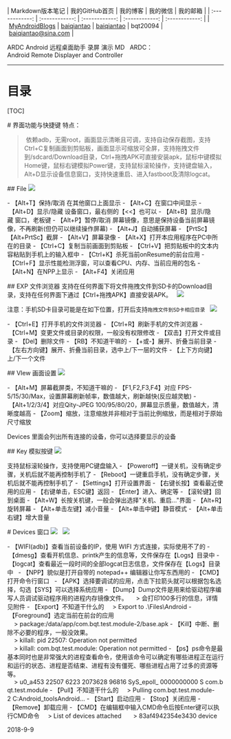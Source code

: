 | Markdown版本笔记 | 我的GitHub首页 | 我的博客 | 我的微信 | 我的邮箱 |
| :------------: | :------------: | :------------: | :------------: | :------------: |
| [MyAndroidBlogs][Markdown] | [baiqiantao][GitHub] | [baiqiantao][博客] | bqt20094 | baiqiantao@sina.com |

[Markdown]:https://github.com/baiqiantao/MyAndroidBlogs
[GitHub]:https://github.com/baiqiantao
[博客]:http://www.cnblogs.com/baiqiantao/

ARDC Android 远程桌面助手 录屏 演示 MD  
ARDC：Android Remote Displayer and Controller
***
目录
===
[TOC]

# 界面功能与快捷键
特点：  
> 依赖adb，无需root，画面显示清晰且可调，支持自动保存截图，支持Ctrl+C复制画面到剪贴板，画面显示可缩放可全屏，支持拖拽文件到/sdcard/Download目录，Ctrl+拖拽APK可直接安装apk，鼠标中键模拟Home键，鼠标右键模拟Power键，支持鼠标滚轮操作，支持键盘输入，Alt+D显示设备信息窗口，支持快速重启、进入fastboot及清除logcat。

## File
![](http://pfpk8ixun.bkt.clouddn.com/markdown-img-paste-20181001163229244.png)  

- 【Alt+T】保持/取消 在其他窗口上面显示
- 【Alt+C】在窗口中间显示
- 【Alt+D】显示/隐藏 设备窗口，最右侧的【<<】也可以
- 【Alt+B】显示/隐藏 窗口，老板键
- 【Alt+P】暂停/取消 屏幕镜像，意思是保持设备当前屏幕镜像，不再刷新(但仍可以继续操作屏幕)
- 【Alt+J】自动捕获屏幕
- 【PrtSc】【Alt+PrtSc】截屏
- 【Alt+V】屏幕录像
- 【Alt+X】打开本应用程序在PC中所在的目录
- 【Ctrl+C】复制当前画面到剪贴板
- 【Ctrl+V】把剪贴板中的文本内容粘贴到手机上的输入框中
- 【Ctrl+K】杀死当前onResume的前台应用
- 【Ctrl+F】显示性能检测浮窗，可以查看CPU、内存、当前应用的包名
- 【Alt+N】在NPP上显示
- 【Alt+F4】关闭应用

## EXP 文件浏览器
支持在任何界面下将文件拖拽文件到SD卡的Download目录，支持在任何界面下通过【Ctrl+拖拽APK】直接安装APK。  
![](http://pfpk8ixun.bkt.clouddn.com/markdown-img-paste-2018100116331555.png)

注意：手机SD卡目录可能是在如下位置，打开后支持`拖拽文件到SD卡相应目录`  
![](http://pfpk8ixun.bkt.clouddn.com/markdown-img-paste-20181001163336428.png)

- 【Ctrl+E】打开手机的文件浏览器
- 【Ctrl+R】刷新手机的文件浏览器
- 【Ctrl+M】变更文件或目录的权限，一般没有权限修改
- 【双击】打开文件或目录
- 【Del】删除文件
- 【RB】不知道干嘛的
- 【+或-】展开、折叠当前目录
- 【左右方向键】展开、折叠当前目录，选中上/下一层的文件
- 【上下方向键】上/下一个文件

## VIew 画面设置
![](http://pfpk8ixun.bkt.clouddn.com/markdown-img-paste-20181001163426198.png)  

- 【Alt+M】屏幕截屏类，不知道干嘛的
- 【F1,F2,F3,F4】对应 FPS-5/15/30/Max，设置屏幕刷新帧率，数值越大，刷新越快(反应越灵敏)
- 【Alt+1/2/3/4】对应Qity-JPEG 100/95/80/20，屏幕显示质量，数值越大，清晰度越高
- 【Zoom】缩放，注意缩放并非相对于当前比例缩放，而是相对于原始尺寸缩放

Devices 里面会列出所有连接的设备，你可以选择要显示的设备

## Key 模拟按键
![](http://pfpk8ixun.bkt.clouddn.com/markdown-img-paste-20181001163522328.png)  

支持鼠标滚轮操作，支持使用PC键盘输入
- 【Poweroff】一键关机，没有确定步骤，关机后就不能再控制手机了
- 【Reboot】一键重启手机，没有确定步骤，关机后就不能再控制手机了
- 【Settings】打开设置界面
- 【右键长按】查看最近使用的应用
- 【右键单击，ESC键】返回
- 【Enter】进入、确定等
- 【滚轮键】回到桌面
- 【Alt+W】长按关机键，一般会弹出选择"关机、重启..."界面
- 【Alt+R】旋转屏幕
- 【Alt+单击左键】减小音量
- 【Alt+单击中键】静音模式
- 【Alt+单击右键】增大音量

# Devices 窗口
![](http://pfpk8ixun.bkt.clouddn.com/markdown-img-paste-20181001163550522.png)  
![](http://pfpk8ixun.bkt.clouddn.com/markdown-img-paste-20181001163814442.png)  

- 【WIFI(adb)】查看当前设备的IP，使用 WIFI 方式连接，实际使用不了的
- 【dmesg】查看开机信息、printk产生的信息等，文件保存在【Logs】目录中
- 【logcat】查看最近一段时间的全部logcat日志信息，文件保存在【Logs】目录中  
- 【NPP】貌似是打开自带的 notepad++ 编辑器让你写东西用的
- 【CMD】打开命令行窗口  
- 【APK】选择要调试的应用，点击下拉箭头就可以根据包名选择，勾选【SYS】可以选择系统应用
- 【Dump】Dump文件是用来给驱动程序编写人员调试驱动程序用的进程内存镜像文件。
    > 会打印100多行的信息，详情见附件
- 【Export】不知道干什么的
    > Export to .\Files\Android
- 【Foreground】选定当前在前台的应用
    > package:/data/app/com.bqt.test.module-2/base.apk
- 【Kill】中断、删除不必要的程序，一般没效果。
    > killall: pid 22507: Operation not permitted  
    > killall: com.bqt.test.module: Operation not permitted
- 【ps】ps命令是最基本同时也是非常强大的进程查看命令，使用该命令可以确定有哪些进程正在运行和运行的状态、进程是否结束、进程有没有僵死、哪些进程占用了过多的资源等等。
    > u0_a453 22507 6223 2073628 96816 SyS_epoll_ 0000000000 S com.bqt.test.module
- 【Pull】不知道干什么的
    > Pulling com.bqt.test.module-2 C:Android_toolsAndroid...
- 【Start】启动应用
- 【Stop】关闭应用
- 【Remove】卸载应用
- 【CMD】在编辑框中输入CMD命令后按Enter键可以执行CMD命令
    > List of devices attached  
    > 83af4942354e3430 device

2018-9-9